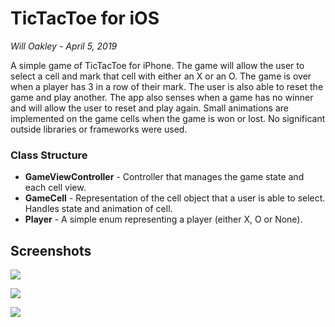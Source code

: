# TicTacToe for iOS
*Will Oakley - April 5, 2019*

A simple game of TicTacToe for iPhone. The game will allow the user to select a cell and mark that cell with either an X or an O. The game is over when a player has 3 in a row of their mark. The user is also able to reset the game and play another. The app also senses when a game has no winner and will allow the user to reset and play again. Small animations are implemented on the game cells when the game is won or lost. No significant outside libraries or frameworks were used. 

### Class Structure
* **GameViewController** - Controller that manages the game state and each cell view.
* **GameCell** - Representation of the cell object that a user is able to select. Handles state and animation of cell. 
* **Player** - A simple enum representing a player (either X, O or None).

## Screenshots

![](https://i.ibb.co/P54g4dJ/Simulator-Screen-Shot-i-Phone-8-Plus-2019-04-05-at-12-08-53.png)

![](https://i.ibb.co/DRfzgkD/Simulator-Screen-Shot-i-Phone-8-Plus-2019-04-05-at-12-19-22.png)

![](https://i.ibb.co/6rPs3Pc/Simulator-Screen-Shot-i-Phone-8-Plus-2019-04-05-at-12-19-43.png)

